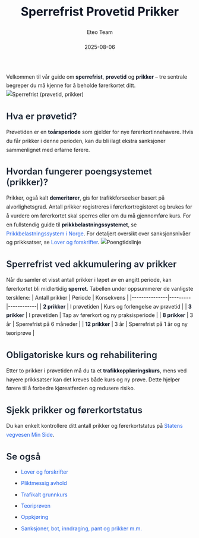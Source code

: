 ﻿---
title: "Sperrefrist Provetid Prikker"
date: 2025-08-06
draft: false
author: "Eteo Team"
description: "Guide to Sperrefrist Provetid Prikker for Norwegian driving theory exam."
categories: ["Driving Theory"]
tags: ["driving", "theory", "safety"]
featured_image: "/blog/sperrefrist-provetid-prikker/sperrefrist-provetid-prikker-image.svg"
---
<style>
/* Base text styling */
.article-content {
  font-family: 'Inter', -apple-system, BlinkMacSystemFont, 'Segoe UI', Roboto, Oxygen, Ubuntu, Cantarell, 'Open Sans', 'Helvetica Neue', sans-serif;
  line-height: 1.6;
  color: #1f2937;
  font-size: 16px;
}
/* Headers */
h1 {
  font-size: 2rem;
  font-weight: 700;
  margin: 2rem 0 1.5rem;
  color: #111827;
}
h2 {
  font-size: 1.5rem;
  font-weight: 600;
  margin: 2rem 0 1rem;
  color: #1f2937;
}
h3 {
  font-size: 1.25rem;
  font-weight: 600;
  margin: 1.5rem 0 0.75rem;
  color: #374151;
}
/* Paragraphs */
p {
  margin: 1rem 0;
  line-height: 1.7;
}
/* Lists */
ul, ol {
  margin: 1rem 0 1rem 1.5rem;
  padding-left: 1rem;
}
li {
  margin-bottom: 0.5rem;
  line-height: 1.6;
}
/* Bold and emphasis text */
strong, b {
  font-weight: 700 !important;
  color: #111827;
}
em, i {
  font-style: italic;
  color: #374151;
}
strong em, b i, em strong, i b {
  font-weight: 700 !important;
  font-style: italic;
  color: #111827;
}
/* Links */
a {
  color: #2563eb;
  text-decoration: none;
  transition: color 0.2s ease;
}
a:hover {
  color: #1d4ed8;
  text-decoration: underline;
}
/* Code blocks */
pre, code {
  font-family: 'SFMono-Regular', Consolas, 'Liberation Mono', Menlo, monospace;
  background-color: #f3f4f6;
  border-radius: 0.375rem;
  font-size: 0.875em;
}
pre {
  padding: 1rem;
  overflow-x: auto;
  margin: 1rem 0;
}
code {
  padding: 0.2em 0.4em;
}
/* Blockquotes */
blockquote {
  border-left: 4px solid #e5e7eb;
  margin: 1.5rem 0;
  padding: 0.75rem 1rem 0.75rem 1.5rem;
  background-color: #f9fafb;
  color: #4b5563;
  font-style: italic;
}
/* Tables */
table {
  margin: 1.5rem auto !important;
  border-collapse: collapse !important;
  width: 100% !important;
  max-width: 100%;
  box-shadow: 0 1px 3px rgba(0,0,0,0.1) !important;
  border-radius: 0.5rem !important;
  overflow: hidden !important;
  border: 1px solid #e5e7eb !important;
  display: table !important;
}
th, td {
  padding: 0.75rem 1.25rem !important;
  text-align: left !important;
  border: 1px solid #e5e7eb !important;
  vertical-align: top;
}
th {
  background-color: #f9fafb !important;
  font-weight: 600 !important;
  color: #111827 !important;
  text-transform: uppercase !important;
  font-size: 0.75rem !important;
  letter-spacing: 0.05em !important;
}
tr:nth-child(even) {
  background-color: #f9fafb !important;
}
tr:hover {
  background-color: #f3f4f6 !important;
}
/* Responsive adjustments */
@media (max-width: 768px) {
  .article-content {
    font-size: 15px;
  }
  h1 { font-size: 1.75rem; }
  h2 { font-size: 1.375rem; }
  h3 { font-size: 1.125rem; }
  table {
    display: block !important;
    overflow-x: auto !important;
    -webkit-overflow-scrolling: touch;
  }
}
</style>
Velkommen til vår guide om **sperrefrist**, **prøvetid** og **prikker** – tre sentrale begreper du må kjenne for å beholde førerkortet ditt.
![Sperrefrist (prøvetid, prikker)](/blog/sperrefrist-provetid-prikker/sperrefrist-provetid-prikker-image.svg)
## Hva er prøvetid?
Prøvetiden er en **toårsperiode** som gjelder for nye førerkortinnehavere. Hvis du får prikker i denne perioden, kan du bli ilagt ekstra sanksjoner sammenlignet med erfarne førere.
## Hvordan fungerer poengsystemet (prikker)?
Prikker, også kalt **demeritører**, gis for trafikkforseelser basert på alvorlighetsgrad. Antall prikker registreres i førerkortregisteret og brukes for å vurdere om førerkortet skal sperres eller om du må gjennomføre kurs.
For en fullstendig guide til **prikkbelastningssystemet**, se [Prikkbelastningssystem i Norge](/blogs/teori/prikkbelastningssystem "Prikkbelastningssystem i Norge – alt om prikker, demeritører og poeng i Norge").
For detaljert oversikt over sanksjonsnivåer og prikksatser, se [Lover og forskrifter](/blogs/teori/lover-og-forskrifter "Lover og forskrifter - Oversikt over norske trafikklover og forskrifter").
![Poengtidslinje](/blog/sperrefrist-provetid-prikker/prikker-timeline.svg)
## Sperrefrist ved akkumulering av prikker
Når du samler et visst antall prikker i løpet av en angitt periode, kan førerkortet bli midlertidig **sperret**. Tabellen under oppsummerer de vanligste tersklene:
| Antall prikker | Periode | Konsekvens |
|---------------|---------|------------|
| **2 prikker** | I prøvetiden | Kurs og forlengelse av prøvetid |
| **3 prikker** | I prøvetiden | Tap av førerkort og ny praksisperiode |
| **8 prikker** | 3 år | Sperrefrist på 6 måneder |
| **12 prikker** | 3 år | Sperrefrist på 1 år og ny teoriprøve |
## Obligatoriske kurs og rehabilitering
Etter to prikker i prøvetiden må du ta et **trafikkopplæringskurs**, mens ved høyere prikksatser kan det kreves både kurs og ny prøve. Dette hjelper førere til å forbedre kjøreatferden og redusere risiko.
## Sjekk prikker og førerkortstatus
Du kan enkelt kontrollere ditt antall prikker og førerkortstatus på [Statens vegvesen Min Side](https://www.vegvesen.no/).
## Se også
* [Lover og forskrifter](/blogs/teori/lover-og-forskrifter "Lover og forskrifter - Oversikt over norske trafikklover og forskrifter")
* [Pliktmessig avhold](/blogs/teori/pliktmessig-avhold "Pliktmessig avhold")
* [Trafikalt grunnkurs](/blogs/teori/trafikalt-grunnkurs "Trafikalt grunnkurs - Obligatorisk kurs for førerkort klasse B")
* [Teoriprøven](/blogs/teori/teoriproven "Teoriprøven - alt du trenger å vite for å bestå teoriprøven")
* [Oppkjøring](/blogs/teori/oppkjoring "Oppkjøring - Guide til praktisk kjøreprøve for førerkort i bil")
* [Sanksjoner, bot, inndraging, pant og prikker m.m.](/blogs/teori/sanksjoner-bot-inndraging-pant-prikker "Sanksjoner, bot, inndraging, pant og prikker m.m.")